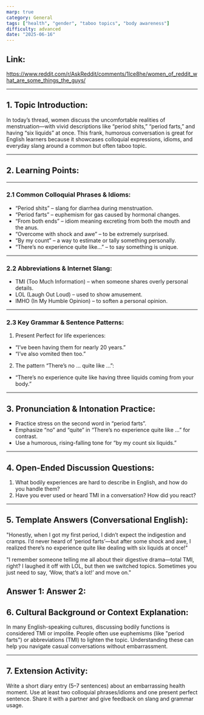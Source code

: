 ```yaml
---
marp: true
category: General
tags: ["health", "gender", "taboo topics", "body awareness"]
difficulty: advanced
date: "2025-06-16"
---
```

## Link:
https://www.reddit.com/r/AskReddit/comments/1lce8he/women_of_reddit_what_are_some_things_the_guys/

---
## 1. Topic Introduction:
In today’s thread, women discuss the uncomfortable realities of menstruation—with vivid descriptions like “period shits,” “period farts,” and having “six liquids” at once. This frank, humorous conversation is great for English learners because it showcases colloquial expressions, idioms, and everyday slang around a common but often taboo topic.

---
## 2. Learning Points:

---

### 2.1 Common Colloquial Phrases & Idioms:
- “Period shits” – slang for diarrhea during menstruation.
- “Period farts” – euphemism for gas caused by hormonal changes.
- “From both ends” – idiom meaning excreting from both the mouth and the anus.
- “Overcome with shock and awe” – to be extremely surprised.
- “By my count” – a way to estimate or tally something personally.
- “There’s no experience quite like…” – to say something is unique.

---

### 2.2 Abbreviations & Internet Slang:
- TMI (Too Much Information) – when someone shares overly personal details.
- LOL (Laugh Out Loud) – used to show amusement.
- IMHO (In My Humble Opinion) – to soften a personal opinion.

---

### 2.3 Key Grammar & Sentence Patterns:
1. Present Perfect for life experiences:
- “I’ve been having them for nearly 20 years.”
- “I’ve also vomited then too.”
2. The pattern “There’s no … quite like …”:
- “There’s no experience quite like having three liquids coming from your body.”

---
## 3. Pronunciation & Intonation Practice:

- Practice stress on the second word in “period farts”.
- Emphasize “no” and “quite” in “There’s no experience quite like …” for contrast.
- Use a humorous, rising-falling tone for “by my count six liquids.”
---
## 4. Open-Ended Discussion Questions:
1. What bodily experiences are hard to describe in English, and how do you handle them?
2. Have you ever used or heard TMI in a conversation? How did you react?

---
## 5. Template Answers (Conversational English):
"Honestly, when I got my first period, I didn’t expect the indigestion and cramps. I’d never heard of ‘period farts’—but after some shock and awe, I realized there’s no experience quite like dealing with six liquids at once!"

"I remember someone telling me all about their digestive drama—total TMI, right? I laughed it off with LOL, but then we switched topics. Sometimes you just need to say, ‘Wow, that’s a lot!’ and move on."

**Answer 1:**
**Answer 2:**
---
## 6. Cultural Background or Context Explanation:
In many English-speaking cultures, discussing bodily functions is considered TMI or impolite. People often use euphemisms (like "period farts") or abbreviations (TMI) to lighten the topic. Understanding these can help you navigate casual conversations without embarrassment.

---
## 7. Extension Activity:
Write a short diary entry (5–7 sentences) about an embarrassing health moment. Use at least two colloquial phrases/idioms and one present perfect sentence. Share it with a partner and give feedback on slang and grammar usage.